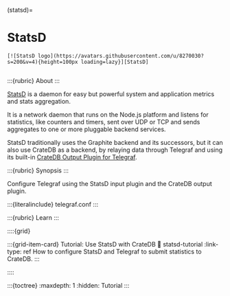 (statsd)=
# StatsD

```{div} .float-right
[![StatsD logo](https://avatars.githubusercontent.com/u/8270030?s=200&v=4){height=100px loading=lazy}][StatsD]
```
```{div} .clearfix
```

:::{rubric} About
:::

[StatsD] is a daemon for easy but powerful system and application
metrics and stats aggregation.

It is a network daemon that runs on the Node.js platform and listens for
statistics, like counters and timers, sent over UDP or TCP and sends
aggregates to one or more pluggable backend services.

StatsD traditionally uses the Graphite backend and its successors, but it
can also use CrateDB as a backend, by relaying data through Telegraf and
using its built-in [CrateDB Output Plugin for Telegraf].

:::{rubric} Synopsis
:::

Configure Telegraf using the StatsD input plugin and the CrateDB output plugin.

:::{literalinclude} telegraf.conf
:::


:::{rubric} Learn
:::

::::{grid}

:::{grid-item-card} Tutorial: Use StatsD with CrateDB
:link: statsd-tutorial
:link-type: ref
How to configure StatsD and Telegraf to submit statistics to CrateDB.
:::

::::


:::{toctree}
:maxdepth: 1
:hidden:
Tutorial <tutorial>
:::


[CrateDB Output Plugin for Telegraf]: https://github.com/influxdata/telegraf/tree/master/plugins/outputs/cratedb
[StatsD]: https://github.com/statsd/statsd
